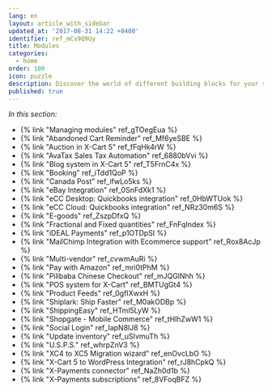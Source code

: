 ```yaml
---
lang: en
layout: article_with_sidebar
updated_at: '2017-08-31 14:22 +0400'
identifier: ref_mCs9Q9Uy
title: Modules
categories:
  - home
order: 100
icon: puzzle
description: Discover the world of different building blocks for your shop
published: true
---
```



_In this section:_

*   {% link "Managing modules" ref_gTOegEua %}
*   {% link "Abandoned Cart Reminder" ref_Mf6yeSBE %}
*   {% link "Auction in X-Cart 5" ref_fFqHk4rW %}
*   {% link "AvaTax Sales Tax Automation" ref_6880bVvi %}
*   {% link "Blog system in X-Cart 5" ref_T5FrnC4x %}
*   {% link "Booking" ref_iTdd1QoP %}
*   {% link "Canada Post" ref_ifwLo5ks %}
*   {% link "eBay Integration" ref_0SnFdXk1 %}
*   {% link "eCC Desktop: Quickbooks integration" ref_0HbWTUok %}
*   {% link "eCC Cloud: Quickbooks integration" ref_NRz30m6S %}
*   {% link "E-goods" ref_ZszpDfxQ %}
*   {% link "Fractional and Fixed quantities" ref_FnFqIndex %}
*   {% link "iDEAL Payments" ref_p1OTDpSI %}
*   {% link "MailChimp Integration with Ecommerce support" ref_Rox8AcJp %}
*   {% link "Multi-vendor" ref_cvwmAuRi %}
*   {% link "Pay with Amazon" ref_mri0tPhM %}
*   {% link "Pilibaba Chinese Checkout" ref_mJQGlNhh %}
*   {% link "POS system for X-Cart" ref_BMTUgGt4 %}
*   {% link "Product Feeds" ref_0gfIXwxH %}
*   {% link "Shiplark: Ship Faster" ref_M0akODBp %}
*   {% link "ShippingEasy" ref_HTml5LyW %}
*   {% link "Shopgate - Mobile Commerce" ref_tHlhZwW1 %}
*   {% link "Social Login" ref_IapN8lJ8 %}
*   {% link "Update inventory" ref_uSIvmuTh %}
*   {% link "U.S.P.S." ref_whrpZnV3 %}
*   {% link "XC4 to XC5 Migration wizard" ref_enOvcLbO %}
*   {% link "X-Cart 5 to WordPress Integration" ref_rJ8hCpkQ %}
*   {% link "X-Payments connector" ref_NaZh0d1b %}
*   {% link "X-Payments subscriptions" ref_8VFoqBFZ %}
